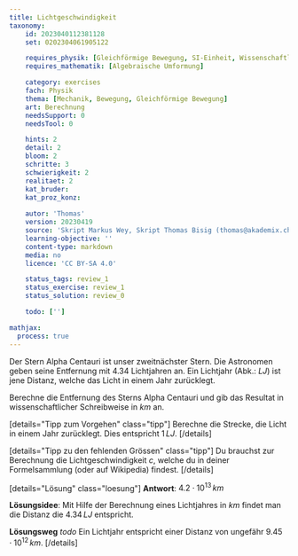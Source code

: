 ```yaml
---
title: Lichtgeschwindigkeit
taxonomy:
	id: 2023040112381128
	set: 0202304061905122

	requires_physik: [Gleichförmige Bewegung, SI-Einheit, Wissenschaftliche Schreibweise]
	requires_mathematik: [Algebraische Umformung]

	category: exercises
	fach: Physik
	thema: [Mechanik, Bewegung, Gleichförmige Bewegung]
	art: Berechnung
	needsSupport: 0
	needsTool: 0

	hints: 2
	detail: 2
	bloom: 2
	schritte: 3
	schwierigkeit: 2
	realitaet: 2
	kat_bruder:
	kat_proz_konz:
	
	autor: 'Thomas'
	version: 20230419
	source: 'Skript Markus Wey, Skript Thomas Bisig (thomas@akademix.ch)'
	learning-objective: ''
	content-type: markdown
	media: no
	licence: 'CC BY-SA 4.0'

	status_tags: review_1
	status_exercise: review_1
	status_solution: review_0

	todo: ['']

mathjax:
  process: true
---
```

Der Stern Alpha Centauri ist unser zweitnächster Stern. Die Astronomen geben seine Entfernung mit $4.34$ Lichtjahren an. Ein Lichtjahr (Abk.: $LJ$) ist jene Distanz, welche das Licht in einem Jahr zurücklegt.

Berechne die Entfernung des Sterns Alpha Centauri und gib das Resultat in wissenschaftlicher Schreibweise in $km$ an.

[details="Tipp zum Vorgehen" class="tipp"]
Berechne die Strecke, die Licht in einem Jahr zurücklegt. Dies entspricht $1\,LJ$.
[/details]

[details="Tipp zu den fehlenden Grössen" class="tipp"]
Du brauchst zur Berechnung die Lichtgeschwindigkeit $c$, welche du in deiner Formelsammlung (oder auf Wikipedia) findest.
[/details]

[details="Lösung" class="loesung"]
**Antwort**: $4.2\cdot 10^{13}\,km$

**Lösungsidee**: Mit Hilfe der Berechnung eines Lichtjahres in $km$ findet man die Distanz die $4.34\,LJ$ entspricht.

**Lösungsweg**
_todo_
Ein Lichtjahr entspricht einer Distanz von ungefähr $9.45\cdot 10^{12}\,km$.
[/details]